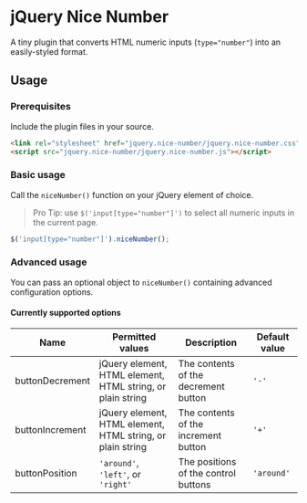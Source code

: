 # jQuery Nice Number
A tiny plugin that converts HTML numeric inputs (`type="number"`) into an
easily-styled format.

## Usage
### Prerequisites
Include the plugin files in your source.
```html
<link rel="stylesheet" href="jquery.nice-number/jquery.nice-number.css">
<script src="jquery.nice-number/jquery.nice-number.js"></script>
```

### Basic usage
Call the `niceNumber()` function on your jQuery element of choice.
> Pro Tip: use `$('input[type="number"]')` to select all numeric inputs in the
current page.
```javascript
$('input[type="number"]').niceNumber();
```

### Advanced usage
You can pass an optional object to `niceNumber()` containing advanced
configuration options.

#### Currently supported options
Name | Permitted values | Description | Default value
---- | ---------------- | ----------- | -------------
buttonDecrement | jQuery element, HTML element, HTML string, or plain string | The contents of the decrement button | `'-'`
buttonIncrement | jQuery element, HTML element, HTML string, or plain string | The contents of the increment button | `'+'`
buttonPosition | `'around'`, `'left'`, or `'right'` | The positions of the control buttons | `'around'`
